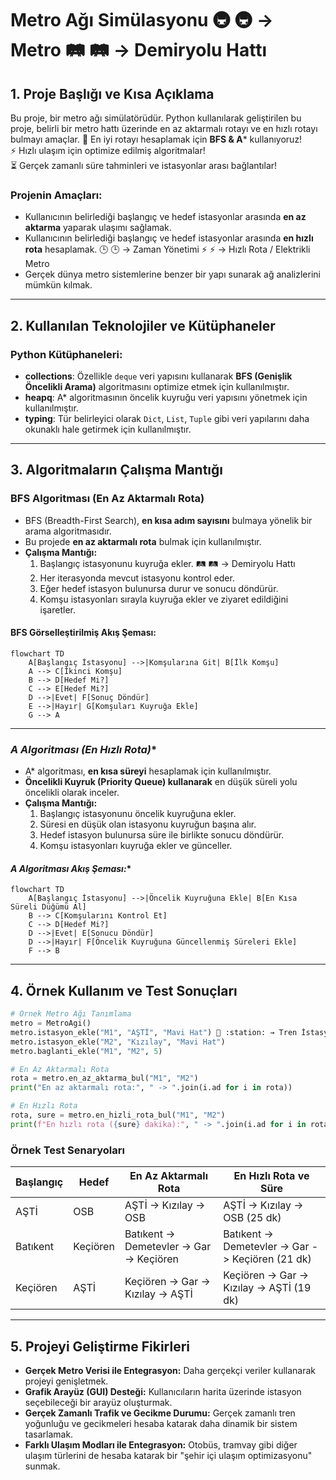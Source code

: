 # Metro Ağı Simülasyonu 🚇 :metro: → Metro 🛤 :railway_track: → Demiryolu Hattı

## 1. Proje Başlığı ve Kısa Açıklama

Bu proje, bir metro ağı simülatörüdür. Python kullanılarak geliştirilen bu proje, belirli bir metro hattı üzerinde en az aktarmalı rotayı ve en hızlı rotayı bulmayı amaçlar. 
📍 En iyi rotayı hesaplamak için **BFS & A*** kullanıyoruz!  
⚡ Hızlı ulaşım için optimize edilmiş algoritmalar!  
⏳ Gerçek zamanlı süre tahminleri ve istasyonlar arası bağlantılar!  

### **Projenin Amaçları:**

- Kullanıcının belirlediği başlangıç ve hedef istasyonlar arasında **en az aktarma** yaparak ulaşımı sağlamak.
- Kullanıcının belirlediği başlangıç ve hedef istasyonlar arasında **en hızlı rota** hesaplamak. 🕒 :clock3: → Zaman Yönetimi ⚡ :zap: → Hızlı Rota / Elektrikli Metro
- Gerçek dünya metro sistemlerine benzer bir yapı sunarak ağ analizlerini mümkün kılmak.

---

## 2. Kullanılan Teknolojiler ve Kütüphaneler

### **Python Kütüphaneleri:**

- **collections**: Özellikle `deque` veri yapısını kullanarak **BFS (Genişlik Öncelikli Arama)** algoritmasını optimize etmek için kullanılmıştır.
- **heapq**: A* algoritmasının öncelik kuyruğu veri yapısını yönetmek için kullanılmıştır.
- **typing**: Tür belirleyici olarak `Dict`, `List`, `Tuple` gibi veri yapılarını daha okunaklı hale getirmek için kullanılmıştır.

---

## 3. Algoritmaların Çalışma Mantığı

### **BFS Algoritması (En Az Aktarmalı Rota)**

- BFS (Breadth-First Search), **en kısa adım sayısını** bulmaya yönelik bir arama algoritmasıdır.
- Bu projede **en az aktarmalı rota** bulmak için kullanılmıştır.
- **Çalışma Mantığı:**
  1. Başlangıç istasyonunu kuyruğa ekler. 🛤 :railway_track: → Demiryolu Hattı
  2. Her iterasyonda mevcut istasyonu kontrol eder.
  3. Eğer hedef istasyon bulunursa durur ve sonucu döndürür.
  4. Komşu istasyonları sırayla kuyruğa ekler ve ziyaret edildiğini işaretler.

#### **BFS Görselleştirilmiş Akış Şeması:**

```mermaid
flowchart TD
    A[Başlangıç İstasyonu] -->|Komşularına Git| B[İlk Komşu]
    A --> C[İkinci Komşu]
    B --> D[Hedef Mi?]
    C --> E[Hedef Mi?]
    D -->|Evet| F[Sonuç Döndür]
    E -->|Hayır| G[Komşuları Kuyruğa Ekle]
    G --> A
```

---

### **A* Algoritması (En Hızlı Rota)**

- A* algoritması, **en kısa süreyi** hesaplamak için kullanılmıştır.
- **Öncelikli Kuyruk (Priority Queue) kullanarak** en düşük süreli yolu öncelikli olarak inceler.
- **Çalışma Mantığı:**
  1. Başlangıç istasyonunu öncelik kuyruğuna ekler.
  2. Süresi en düşük olan istasyonu kuyruğun başına alır.
  3. Hedef istasyon bulunursa süre ile birlikte sonucu döndürür.
  4. Komşu istasyonları kuyruğa ekler ve günceller.

#### **A* Algoritması Akış Şeması:**

```mermaid
flowchart TD
    A[Başlangıç İstasyonu] -->|Öncelik Kuyruğuna Ekle| B[En Kısa Süreli Düğümü Al]
    B --> C[Komşularını Kontrol Et]
    C --> D[Hedef Mi?]
    D -->|Evet| E[Sonucu Döndür]
    D -->|Hayır| F[Öncelik Kuyruğuna Güncellenmiş Süreleri Ekle]
    F --> B
```

---

## 4. Örnek Kullanım ve Test Sonuçları

```python
# Örnek Metro Ağı Tanımlama
metro = MetroAgi()
metro.istasyon_ekle("M1", "AŞTİ", "Mavi Hat") 🚉 :station: → Tren İstasyonu
metro.istasyon_ekle("M2", "Kızılay", "Mavi Hat")  
metro.baglanti_ekle("M1", "M2", 5)

# En Az Aktarmalı Rota
rota = metro.en_az_aktarma_bul("M1", "M2")
print("En az aktarmalı rota:", " -> ".join(i.ad for i in rota))

# En Hızlı Rota
rota, sure = metro.en_hizli_rota_bul("M1", "M2")
print(f"En hızlı rota ({sure} dakika):", " -> ".join(i.ad for i in rota))
```

### **Örnek Test Senaryoları**

| Başlangıç | Hedef    | En Az Aktarmalı Rota                      | En Hızlı Rota ve Süre                             |
| --------- | -------- | ----------------------------------------- | ------------------------------------------------- |
| AŞTİ      | OSB      | AŞTİ -> Kızılay -> OSB                    | AŞTİ -> Kızılay -> OSB (25 dk)                    |
| Batıkent  | Keçiören | Batıkent -> Demetevler -> Gar -> Keçiören | Batıkent -> Demetevler -> Gar -> Keçiören (21 dk) |
| Keçiören  | AŞTİ     | Keçiören -> Gar -> Kızılay -> AŞTİ        | Keçiören -> Gar -> Kızılay -> AŞTİ (19 dk)        |

---

## 5. Projeyi Geliştirme Fikirleri

- **Gerçek Metro Verisi ile Entegrasyon:** Daha gerçekçi veriler kullanarak projeyi genişletmek.
- **Grafik Arayüz (GUI) Desteği:** Kullanıcıların harita üzerinde istasyon seçebileceği bir arayüz oluşturmak.
- **Gerçek Zamanlı Trafik ve Gecikme Durumu:** Gerçek zamanlı tren yoğunluğu ve gecikmeleri hesaba katarak daha dinamik bir sistem tasarlamak.
- **Farklı Ulaşım Modları ile Entegrasyon:** Otobüs, tramvay gibi diğer ulaşım türlerini de hesaba katarak bir "şehir içi ulaşım optimizasyonu" sunmak.
